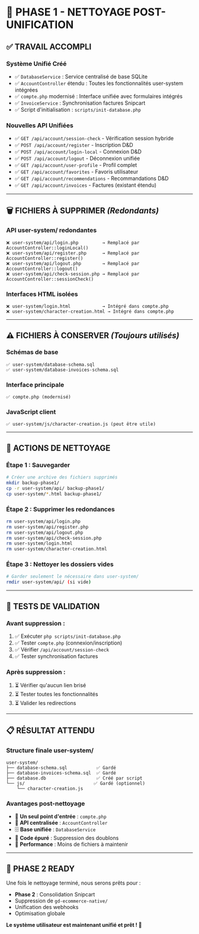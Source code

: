 # 🧹 PHASE 1 - NETTOYAGE POST-UNIFICATION

## ✅ **TRAVAIL ACCOMPLI**

### **Système Unifié Créé**
- ✅ `DatabaseService` : Service centralisé de base SQLite
- ✅ `AccountController` étendu : Toutes les fonctionnalités user-system intégrées
- ✅ `compte.php` modernisé : Interface unifiée avec formulaires intégrés
- ✅ `InvoiceService` : Synchronisation factures Snipcart
- ✅ Script d'initialisation : `scripts/init-database.php`

### **Nouvelles API Unifiées**
- ✅ `GET /api/account/session-check` - Vérification session hybride
- ✅ `POST /api/account/register` - Inscription D&D
- ✅ `POST /api/account/login-local` - Connexion D&D
- ✅ `POST /api/account/logout` - Déconnexion unifiée
- ✅ `GET /api/account/user-profile` - Profil complet
- ✅ `GET /api/account/favorites` - Favoris utilisateur
- ✅ `GET /api/account/recommendations` - Recommandations D&D
- ✅ `GET /api/account/invoices` - Factures (existant étendu)

---

## 🗑️ **FICHIERS À SUPPRIMER** *(Redondants)*

### **API user-system/ redondantes**
```
❌ user-system/api/login.php         → Remplacé par AccountController::loginLocal()
❌ user-system/api/register.php      → Remplacé par AccountController::register()
❌ user-system/api/logout.php        → Remplacé par AccountController::logout()  
❌ user-system/api/check-session.php → Remplacé par AccountController::sessionCheck()
```

### **Interfaces HTML isolées**
```
❌ user-system/login.html            → Intégré dans compte.php
❌ user-system/character-creation.html → Intégré dans compte.php
```

---

## ⚠️ **FICHIERS À CONSERVER** *(Toujours utilisés)*

### **Schémas de base**
```
✅ user-system/database-schema.sql
✅ user-system/database-invoices-schema.sql  
```

### **Interface principale**
```
✅ compte.php (modernisé)
```

### **JavaScript client**
```
✅ user-system/js/character-creation.js (peut être utile)
```

---

## 🔧 **ACTIONS DE NETTOYAGE**

### **Étape 1 : Sauvegarder**
```bash
# Créer une archive des fichiers supprimés
mkdir backup-phase1/
cp -r user-system/api/ backup-phase1/
cp user-system/*.html backup-phase1/
```

### **Étape 2 : Supprimer les redondances**
```bash
rm user-system/api/login.php
rm user-system/api/register.php  
rm user-system/api/logout.php
rm user-system/api/check-session.php
rm user-system/login.html
rm user-system/character-creation.html
```

### **Étape 3 : Nettoyer les dossiers vides**
```bash
# Garder seulement le nécessaire dans user-system/
rmdir user-system/api/ (si vide)
```

---

## 🧪 **TESTS DE VALIDATION**

### **Avant suppression :**
1. ✅ Exécuter `php scripts/init-database.php`
2. ✅ Tester `compte.php` (connexion/inscription)
3. ✅ Vérifier `/api/account/session-check`
4. ✅ Tester synchronisation factures

### **Après suppression :**
1. ⏳ Vérifier qu'aucun lien brisé
2. ⏳ Tester toutes les fonctionnalités
3. ⏳ Valider les redirections

---

## 📋 **RÉSULTAT ATTENDU**

### **Structure finale user-system/**
```
user-system/
├── database-schema.sql           ✅ Gardé
├── database-invoices-schema.sql  ✅ Gardé  
├── database.db                   ✅ Créé par script
└── js/                          ✅ Gardé (optionnel)
    └── character-creation.js
```

### **Avantages post-nettoyage**
- 🎯 **Un seul point d'entrée** : `compte.php`
- 🔗 **API centralisée** : `AccountController`
- 🗄️ **Base unifiée** : `DatabaseService`
- 🧹 **Code épuré** : Suppression des doublons
- 🚀 **Performance** : Moins de fichiers à maintenir

---

## 🎯 **PHASE 2 READY**

Une fois le nettoyage terminé, nous serons prêts pour :
- **Phase 2** : Consolidation Snipcart
- Suppression de `gd-ecommerce-native/`
- Unification des webhooks
- Optimisation globale

**Le système utilisateur est maintenant unifié et prêt ! 🎉**
